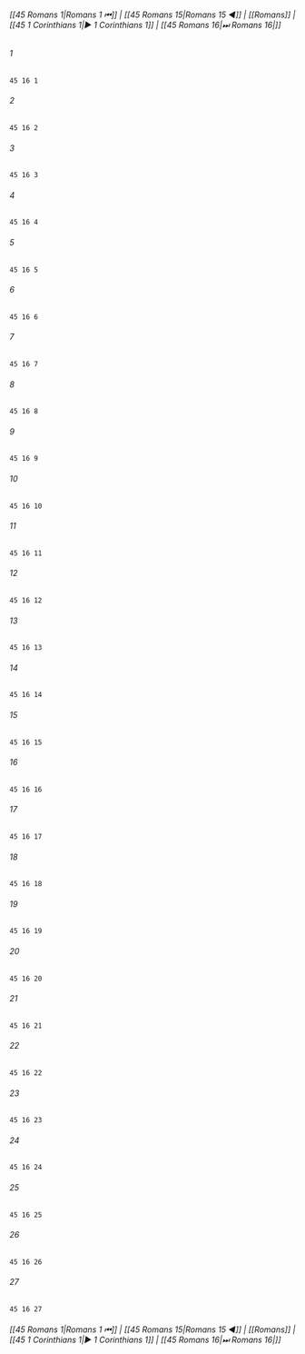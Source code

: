 
###### [[45 Romans 1|Romans 1 ⏮]] | [[45 Romans 15|Romans 15 ◀]] | [[Romans]] | [[45 1 Corinthians 1|▶ 1 Corinthians 1]] | [[45 Romans 16|⏭ Romans 16|]]

###### 1
``` verse
45 16 1 
```
###### 2
``` verse
45 16 2 
```
###### 3
``` verse
45 16 3 
```
###### 4
``` verse
45 16 4 
```
###### 5
``` verse
45 16 5 
```
###### 6
``` verse
45 16 6 
```
###### 7
``` verse
45 16 7 
```
###### 8
``` verse
45 16 8 
```
###### 9
``` verse
45 16 9 
```
###### 10
``` verse
45 16 10 
```
###### 11
``` verse
45 16 11 
```
###### 12
``` verse
45 16 12 
```
###### 13
``` verse
45 16 13 
```
###### 14
``` verse
45 16 14 
```
###### 15
``` verse
45 16 15 
```
###### 16
``` verse
45 16 16 
```
###### 17
``` verse
45 16 17 
```
###### 18
``` verse
45 16 18 
```
###### 19
``` verse
45 16 19 
```
###### 20
``` verse
45 16 20 
```
###### 21
``` verse
45 16 21 
```
###### 22
``` verse
45 16 22 
```
###### 23
``` verse
45 16 23 
```
###### 24
``` verse
45 16 24 
```
###### 25
``` verse
45 16 25 
```
###### 26
``` verse
45 16 26 
```
###### 27
``` verse
45 16 27 
```

###### [[45 Romans 1|Romans 1 ⏮]] | [[45 Romans 15|Romans 15 ◀]] | [[Romans]] | [[45 1 Corinthians 1|▶ 1 Corinthians 1]] | [[45 Romans 16|⏭ Romans 16|]]

